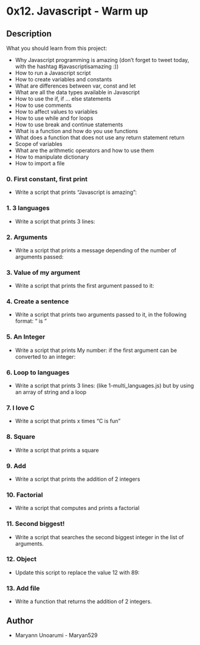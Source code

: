 # 0x12. Javascript - Warm up
 ## Description
What you should learn from this project:

* Why Javascript programming is amazing (don’t forget to tweet today, with the hashtag #javascriptisamazing :))
* How to run a Javascript script
* How to create variables and constants
* What are differences between var, const and let
* What are all the data types available in Javascript
* How to use the if, if ... else statements
* How to use comments
* How to affect values to variables
* How to use while and for loops
* How to use break and continue statements
* What is a function and how do you use functions
* What does a function that does not use any return statement return
* Scope of variables
* What are the arithmetic operators and how to use them
* How to manipulate dictionary
* How to import a file
### 0. First constant, first print
* Write a script that prints “Javascript is amazing”:
### 1. 3 languages
* Write a script that prints 3 lines:
### 2. Arguments
* Write a script that prints a message depending of the number of arguments passed:
### 3. Value of my argument
* Write a script that prints the first argument passed to it:
### 4. Create a sentence
* Write a script that prints two arguments passed to it, in the following format: “ is ”
### 5. An Integer
* Write a script that prints My number: if the first argument can be converted to an integer:
### 6. Loop to languages
* Write a script that prints 3 lines: (like 1-multi_languages.js) but by using an array of string and a loop
### 7. I love C
* Write a script that prints x times “C is fun”
### 8. Square
* Write a script that prints a square
### 9. Add
* Write a script that prints the addition of 2 integers
### 10. Factorial
* Write a script that computes and prints a factorial
### 11. Second biggest!
* Write a script that searches the second biggest integer in the list of arguments.
### 12. Object
* Update this script to replace the value 12 with 89:
### 13. Add file
* Write a function that returns the addition of 2 integers.

## Author
  * Maryann Unoarumi - Maryan529
